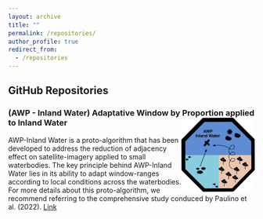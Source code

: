```yaml
---
layout: archive
title: ""
permalink: /repositories/
author_profile: true
redirect_from:
  - /repositories
---
```


## GitHub Repositories

### (AWP - Inland Water) Adaptative Window by Proportion applied to Inland Water <img src="https://github.com/rejane-paulino/rejane-paulino.github.io/blob/master/images/awpinlandwater.svg" width="150" align="right" />

AWP-Inland Water is a proto-algorithm that has been developed to address the reduction of adjacency effect on satellite-imagery applied to small waterbodies. The key principle behind AWP-Inland Water lies in its ability to adapt window-ranges according to local conditions across the waterbodies. For more details about this proto-algorithm, we recommend referring to the comprehensive study conduced by Paulino et al. (2022).
[Link](https://github.com/rejane-paulino/awp-inlandwater)
